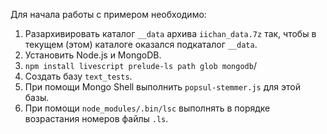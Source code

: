 Для начала работы с примером необходимо:

1. Разархивировать каталог `__data` архива `iichan_data.7z` так, чтобы в текущем (этом) каталоге оказался подкаталог `__data`.
2. Установить Node.js и MongoDB.
3. `npm install livescript prelude-ls path glob mongodb`/
4. Создать базу `text_tests`.
5. При помощи Mongo Shell выполнить `popsul-stemmer.js` для этой базы.
6. При помощи `node_modules/.bin/lsc` выполнять в порядке возрастания номеров файлы `.ls`.
